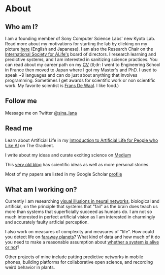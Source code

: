 # About

## Who am I?

I am a founding member of Sony Computer Science Labs' new Kyoto Lab. Read more about my motivations for starting the lab by clicking on my picture [here](https://www.sonycsl.co.jp/kyoto/) (English and Japanese). I am also the Research Chair on the [International Society for ALife's](http://www.alife.org/about-isal) board of directors. I research learning and predictive systems, and I am interested in sanitizing science practices.
You can read about my career path on my [CV](lana_cv.pdf) (tl;dr: I went to Engineering School in France then moved to Japan where I got my Master's and PhD. I used to speak ~9 languages and can do just about anything that involves programming. Sometimes I get awards for scientific work or non scientific work. My favorite scientist is [Frans De Waal](https://en.wikipedia.org/wiki/Frans_de_Waal). I like food.)

## Follow me

Message me on Twitter [@sina_lana](https://twitter.com/sina_lana)

## Read me 

Learn about Artificial Life in my [Introduction to Artificial Life for People who Like AI](https://thegradient.pub/an-introduction-to-artificial-life-for-people-who-like-ai/) on The Gradient.

I write about my ideas and curate exciting science on [Medium](https://medium.com/@sina_lana)

This [very old blog](https://itakoyak.wordpress.com/) has scientific ideas as well as more personal stories.

Most of my papers are listed in my Google Scholar [profile](https://scholar.google.co.jp/citations?hl=en&pli=1&user=UVvjeaoAAAAJ)

## What am I working on?

Currently I am researching [visual illusions in neural networks](https://github.com/LanaSina/evolutionary_illusion_generator), biological and artificial, on the principle that systems that "fail" as the brain does teach us more than systems that superficially succeed as humans do. I am not so much interested in perfect artificial vision as I am interested in charmingly and accurately faulty artficial perception.

I also work on measures of complexity and measures of "life". How could you detect life on [faraway planets](https://agu.confex.com/agu/abscicon19/prelim.cgi/Paper/480711)? What kind of data and how much of it do you need to make a reasonable assumption about [whether a system is alive or not](https://github.com/LanaSina/FLR_contest)?

Other projects of mine include putting predictive networks in mobile phones, building platforms for collaborative open science, and recording weird behavior in plants.
